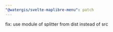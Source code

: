 ```yaml
---
"@watergis/svelte-maplibre-menu": patch
---
```


fix: use module of splitter from dist instead of src
